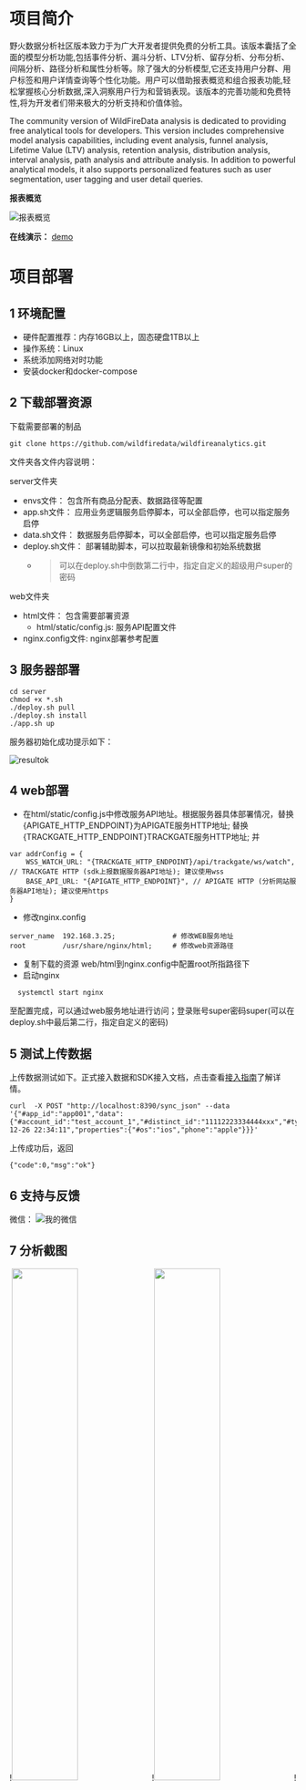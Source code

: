 # 项目简介

​	野火数据分析社区版本致力于为广大开发者提供免费的分析工具。该版本囊括了全面的模型分析功能,包括事件分析、漏斗分析、LTV分析、留存分析、分布分析、间隔分析、路径分析和属性分析等。除了强大的分析模型,它还支持用户分群、用户标签和用户详情查询等个性化功能。用户可以借助报表概览和组合报表功能,轻松掌握核心分析数据,深入洞察用户行为和营销表现。该版本的完善功能和免费特性,将为开发者们带来极大的分析支持和价值体验。

  The community version of WildFireData analysis is dedicated to providing free analytical tools for developers. This version includes comprehensive model analysis capabilities, including event analysis, funnel analysis, Lifetime Value (LTV) analysis, retention analysis, distribution analysis, interval analysis, path analysis and attribute analysis. In addition to powerful analytical models, it also supports personalized features such as user segmentation, user tagging and user detail queries.

**报表概览**

![报表概览](https://v.png.pub/imgs/2024/04/02/d7fa6e810e99e820.png)

**在线演示：** [demo](https://analytics.galaxyok.cn)



# 项目部署

## 1 环境配置
- 硬件配置推荐：内存16GB以上，固态硬盘1TB以上
- 操作系统：Linux
- 系统添加网络对时功能
- 安装docker和docker-compose

## 2 下载部署资源

下载需要部署的制品

``` shell
git clone https://github.com/wildfiredata/wildfireanalytics.git
```
文件夹各文件内容说明：

  server文件夹

  - envs文件： 包含所有商品分配表、数据路径等配置
  - app.sh文件： 应用业务逻辑服务启停脚本，可以全部启停，也可以指定服务启停
  - data.sh文件： 数据服务启停脚本，可以全部启停，也可以指定服务启停
  - deploy.sh文件： 部署辅助脚本，可以拉取最新镜像和初始系统数据
    - > 可以在deploy.sh中倒数第二行中，指定自定义的超级用户super的密码


  web文件夹
   - html文件： 包含需要部署资源
      - html/static/config.js: 服务API配置文件
   - nginx.config文件:  nginx部署参考配置


## 3 服务器部署

``` shell
cd server
chmod +x *.sh
./deploy.sh pull
./deploy.sh install
./app.sh up
```

服务器初始化成功提示如下：

  ![resultok](https://v.png.pub/imgs/2024/04/02/e9ea766e6d6c79fa.png)


## 4 web部署

   - 在html/static/config.js中修改服务API地址。根据服务器具体部署情况，替换{APIGATE_HTTP_ENDPOINT}为APIGATE服务HTTP地址; 替换{TRACKGATE_HTTP_ENDPOINT}TRACKGATE服务HTTP地址; 并
```
var addrConfig = {
    WSS_WATCH_URL: "{TRACKGATE_HTTP_ENDPOINT}/api/trackgate/ws/watch", // TRACKGATE HTTP (sdk上报数据服务器API地址); 建议使用wss
    BASE_API_URL: "{APIGATE_HTTP_ENDPOINT}", // APIGATE HTTP (分析网站服务器API地址); 建议使用https
}
```
  - 修改nginx.config
```
server_name  192.168.3.25;              # 修改WEB服务地址
root         /usr/share/nginx/html;     # 修改web资源路径
```
  - 复制下载的资源 web/html到nginx.config中配置root所指路径下
  - 启动nginx
```
  systemctl start nginx
```

  至配置完成，可以通过web服务地址进行访问；登录账号super密码super(可以在deploy.sh中最后第二行，指定自定义的密码)

## 5 测试上传数据
上传数据测试如下。正式接入数据和SDK接入文档，点击查看[接入指南](https://www.galaxyok.cn/wf/Help)了解详情。

```
curl  -X POST "http://localhost:8390/sync_json" --data '{"#app_id":"app001","data":{"#account_id":"test_account_1","#distinct_id":"11112223334444xxx","#type":"track","#event_name":"hello","#event_time":"2022-12-26 22:34:11","properties":{"#os":"ios","phone":"apple"}}}'
```
上传成功后，返回
```
{"code":0,"msg":"ok"}
```

## 6 支持与反馈

  微信：
  ![我的微信](https://v.png.pub/imgs/2024/03/23/16804076e94cb81b.png)



## 7 分析截图


!<img src=https://v.png.pub/imgs/2024/03/22/2c04fe1fc3cad56a.png width=48%/>
!<img src=https://v.png.pub/imgs/2024/03/22/442c781f407b0390.png width=48%/>
!<img src=https://v.png.pub/imgs/2024/03/22/4216c207e2825ecd.png width=48%/>
!<img src=https://v.png.pub/imgs/2024/03/22/94ec50d646fc6be1.png width=48%/>
!<img src=https://v.png.pub/imgs/2024/03/22/84b977ece791f3f9.png width=48%/>
!<img src=https://v.png.pub/imgs/2024/03/22/340b3af321bc99d3.png width=48%/>
!<img src=https://v.png.pub/imgs/2024/03/22/839b13a9bc84d644.png width=48%/>
!<img src=https://v.png.pub/imgs/2024/03/22/dbc59e18fce4897a.png width=48%/>
